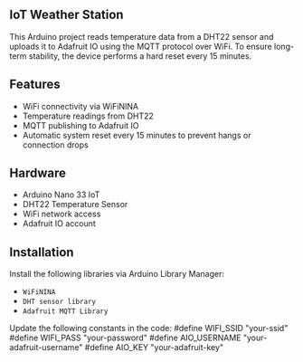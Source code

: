 
## IoT Weather Station

This Arduino project reads temperature data from a DHT22 sensor and uploads it to Adafruit IO using the MQTT protocol over WiFi. To ensure long-term stability, the device performs a hard reset every 15 minutes.

## Features

- WiFi connectivity via WiFiNINA
- Temperature readings from DHT22
- MQTT publishing to Adafruit IO
- Automatic system reset every 15 minutes to prevent hangs or connection drops


## Hardware

- Arduino Nano 33 IoT  
- DHT22 Temperature Sensor  
- WiFi network access  
- Adafruit IO account

## Installation

Install the following libraries via Arduino Library Manager:
   - `WiFiNINA`
   - `DHT sensor library`
   - `Adafruit MQTT Library`
     
Update the following constants in the code:
   #define WIFI_SSID     "your-ssid"
   #define WIFI_PASS     "your-password"
   #define AIO_USERNAME  "your-adafruit-username"
   #define AIO_KEY       "your-adafruit-key"
